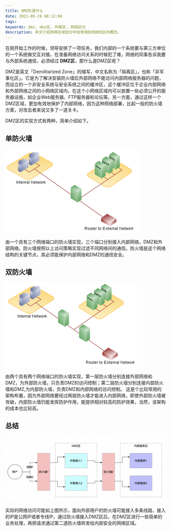 ```yaml
---
title: DMZ区是什么
date: 2021-05-19 08:12:04
tags:
keywords: dmz, dmz区, 外联区, 网络区分
description: 本文介绍网络区域划分中经常用到的DMZ区的概念。
---
```


在刚开始工作的时候，领导安排了一项任务，我们内部的一个系统要与第三方单位的一个系统做交互对接。在准备网络访问关系的时候犯了难，网络的同事告诉我要与外部系统通信，必须经过 **DMZ区**，那什么是DMZ区呢？

DMZ是英文「Demilitarized Zone」的缩写，中文名称为「隔离区」，也称「非军事化区」。它是为了解决安装防火墙后外部网络不能访问内部网络服务器的问题，而设立的一个非安全系统与安全系统之间的缓冲区，这个缓冲区位于企业内部网络和外部网络之间的小网络区域内，在这个小网络区域内可以放置一些必须公开的服务器设施，如企业Web服务器、FTP服务器和论坛等。另一方面，通过这样一个DMZ区域，更加有效地保护了内部网络，因为这种网络部署，比起一般的防火墙方案，对攻击者来说又多了一道关卡。

DMZ区的实现方式有两种，简单介绍如下。

## 单防火墙

![NSFileHandle](20210519-dmz-zone/NSFileHandle.png)

由一个具有三个网络端口的防火墙实现，三个端口分别接入内部网络，DMZ和外部网络。防火墙按照以上访问策略实现过滤不同网络间的通信。防火墙是这个网络结构的关键节点，其必须能保护内部网络和DMZ的通信安全。

## 双防火墙

![NSFileHandle-1383694](20210519-dmz-zone/NSFileHandle-1383694.png)

由两个具有两个网络端口的防火墙实现，第一层防火墙分别连接外部网络和DMZ，为外部防火墙，只负责DMZ的访问控制；第二层防火墙分别连接内部防火墙和DMZ,为内部防火墙，负责DMZ和内部网络的访问控制。 这是个比较常用的架构布置，因为外部网络要经过两层防火墙才能进入内部网络，即使外部防火墙被攻破，内部防火墙仍能发挥防护作用，能提供相对较高的防护效果，当然，该架构的成本也比较高。

## 总结

![image-20210519082856638](20210519-dmz-zone/image-20210519082856638.png)

实际的网络访问可能如上图所示，面向外部用户的防火墙可能接入多条线路，接入的IP是公网IP或者专线IP，通过防火墙接入DMZ区后，在DMZ区进行一些简单的业务处理，再把请求通过第二道防火墙转发给内部安全的网络区域。